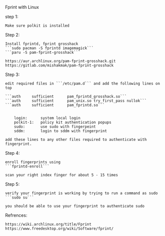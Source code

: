Fprint with Linux

step 1:

    Make sure polkit is installed

Step 2:

    Install fprintd, fprint grosshack
    ```sudo pacman -S fprintd imagemagick```
    ```paru -S pam-fprint-grosshack```

    https://aur.archlinux.org/pam-fprint-grosshack.git
    https://gitlab.com/mishakmak/pam-fprint-grosshack


Step 3:

    edit required files in ```/etc/pam.d``` and add the following lines on top

    ```auth		sufficient  	pam_fprintd_grosshack.so```
    ```auth		sufficient  	pam_unix.so try_first_pass nullok```
    ```auth		sufficient  	pam_fprintd.so```


        login:      system local login
        polkit-1:   policy kit authentication popups
        sudo:       use sudo with fingerpeint
        sddm:       login to sddm with fingerprint
        
    add these lines to any other files required to authenticate with fingerprint. 

Step 4:

    enroll fingerprints using
    ```fprintd-enroll```

    scan your right index finger for about 5 - 15 times

Step 5:

    verify your fingerprint is working by trying to run a command as sudo
    ```sudo su```

    you should be able to use your fingerprint to authenticate sudo


Refrences:

    https://wiki.archlinux.org/title/Fprint
    https://www.freedesktop.org/wiki/Software/fprint/
